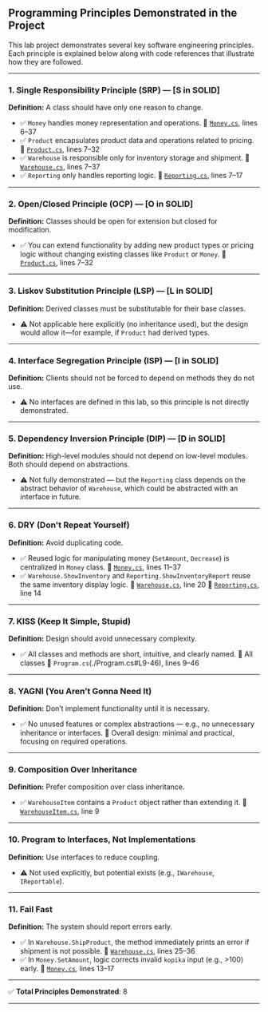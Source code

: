 
## Programming Principles Demonstrated in the Project

This lab project demonstrates several key software engineering principles. Each principle is explained below along with code references that illustrate how they are followed.

---

### 1. **Single Responsibility Principle (SRP)** — \[S in SOLID]

**Definition:** A class should have only one reason to change.

* ✅ `Money` handles money representation and operations.
  📄 [`Money.cs`](./Money.cs#L6-37), lines 6–37
* ✅ `Product` encapsulates product data and operations related to pricing.
  📄 [`Product.cs`](./Product.cs#L7-32), lines 7–32
* ✅ `Warehouse` is responsible only for inventory storage and shipment.
  📄 [`Warehouse.cs`](./Warehouse.cs#L7-37), lines 7–37
* ✅ `Reporting` only handles reporting logic.
  📄 [`Reporting.cs`](./Reporting.cs#L7-17), lines 7–17

---

### 2. **Open/Closed Principle (OCP)** — \[O in SOLID]

**Definition:** Classes should be open for extension but closed for modification.

* ✅ You can extend functionality by adding new product types or pricing logic without changing existing classes like `Product` or `Money`.
  📄 [`Product.cs`](./Product.cs#L7-32), lines 7–32

---

### 3. **Liskov Substitution Principle (LSP)** — \[L in SOLID]

**Definition:** Derived classes must be substitutable for their base classes.

* ⚠️ Not applicable here explicitly (no inheritance used), but the design would allow it—for example, if `Product` had derived types.

---

### 4. **Interface Segregation Principle (ISP)** — \[I in SOLID]

**Definition:** Clients should not be forced to depend on methods they do not use.

* ⚠️ No interfaces are defined in this lab, so this principle is not directly demonstrated.

---

### 5. **Dependency Inversion Principle (DIP)** — \[D in SOLID]

**Definition:** High-level modules should not depend on low-level modules. Both should depend on abstractions.

* ⚠️ Not fully demonstrated — but the `Reporting` class depends on the abstract behavior of `Warehouse`, which could be abstracted with an interface in future.

---

### 6. **DRY (Don't Repeat Yourself)**

**Definition:** Avoid duplicating code.

* ✅ Reused logic for manipulating money (`SetAmount`, `Decrease`) is centralized in `Money` class.
  📄 [`Money.cs`](./Money.cs#L11-37), lines 11–37
* ✅ `Warehouse.ShowInventory` and `Reporting.ShowInventoryReport` reuse the same inventory display logic.
  📄 [`Warehouse.cs`](./Warehouse.cs#L20), line 20
  📄 [`Reporting.cs`](./Reporting.cs#L14), line 14

---

### 7. **KISS (Keep It Simple, Stupid)**

**Definition:** Design should avoid unnecessary complexity.

* ✅ All classes and methods are short, intuitive, and clearly named.
  📄 All classes
  📄 `Program.cs`(./Program.cs#L9-46), lines 9–46

---

### 8. **YAGNI (You Aren’t Gonna Need It)**

**Definition:** Don’t implement functionality until it is necessary.

* ✅ No unused features or complex abstractions — e.g., no unnecessary inheritance or interfaces.
  📄 Overall design: minimal and practical, focusing on required operations.

---

### 9. **Composition Over Inheritance**

**Definition:** Prefer composition over class inheritance.

* ✅ `WarehouseItem` contains a `Product` object rather than extending it.
  📄 [`WarehouseItem.cs`](./WarehouseItem.cs#L9), line 9

---

### 10. **Program to Interfaces, Not Implementations**

**Definition:** Use interfaces to reduce coupling.

* ⚠️ Not used explicitly, but potential exists (e.g., `IWarehouse`, `IReportable`).

---

### 11. **Fail Fast**

**Definition:** The system should report errors early.

* ✅ In `Warehouse.ShipProduct`, the method immediately prints an error if shipment is not possible.
  📄 [`Warehouse.cs`](./Warehouse.cs#L25-36), lines 25–36
* ✅ In `Money.SetAmount`, logic corrects invalid `kopika` input (e.g., >100) early.
  📄 [`Money.cs`](./Money.cs#L13-17), lines 13–17

---

✅ **Total Principles Demonstrated**: 8

---